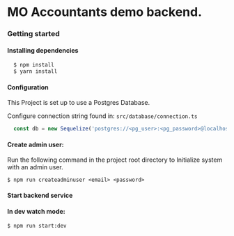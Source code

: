 # MO Accountants demo backend.

### Getting started

#### Installing dependencies

```ts
  $ npm install
  $ yarn install
```

#### Configuration
This Project is set up to use a Postgres Database.

Configure connection string found in:
`src/database/connection.ts`

```ts
  const db = new Sequelize('postgres://<pg_user>:<pg_password>@localhost:5432/<pg_db>');
```

#### Create admin user:

Run the following command in the project root directory to Initialize system with an admin user.

```
$ npm run createadminuser <email> <password>
```


#### Start backend service

#### In dev watch mode:
```
$ npm run start:dev
```